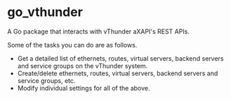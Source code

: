 # go_vthunder

A Go package that interacts with vThunder aXAPI's REST APIs.

Some of the tasks you can do are as follows.

* Get a detailed list of ethernets, routes, virtual servers, backend servers and service groups on the vThunder system.
* Create/delete ethernets, routes, virtual servers, backend servers and service groups, etc.
* Modify individual settings for all of the above.
